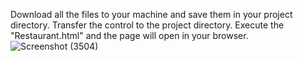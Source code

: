 Download all the files to your machine and save them in your project directory.
Transfer the control to the project directory.
Execute the "Restaurant.html" and the page will open in your browser.
![Screenshot (3504)](https://github.com/user-attachments/assets/53e866e8-6949-49d0-a310-61aa2c88956d)
